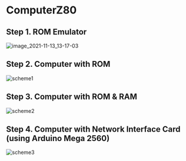 # ComputerZ80
## Step 1. ROM Emulator
![image_2021-11-13_13-17-03](https://user-images.githubusercontent.com/44781809/141636375-8cedacd9-56b2-43ee-9ef2-e50469a8e96e.png)
## Step 2. Computer with ROM
![scheme1](https://user-images.githubusercontent.com/73237406/146649732-eb3be2c9-224a-4370-9a25-bebd65be9237.png)
## Step 3. Computer with ROM & RAM
![scheme2](https://user-images.githubusercontent.com/44781809/149593135-c011ff70-edae-4cca-b45a-8c10bd4a4f19.png)
## Step 4. Computer with Network Interface Card (using Arduino Mega 2560)
![scheme3](https://user-images.githubusercontent.com/44781809/149598967-2192eff7-9e4b-4e9b-8fe7-e38556c9d816.png)

